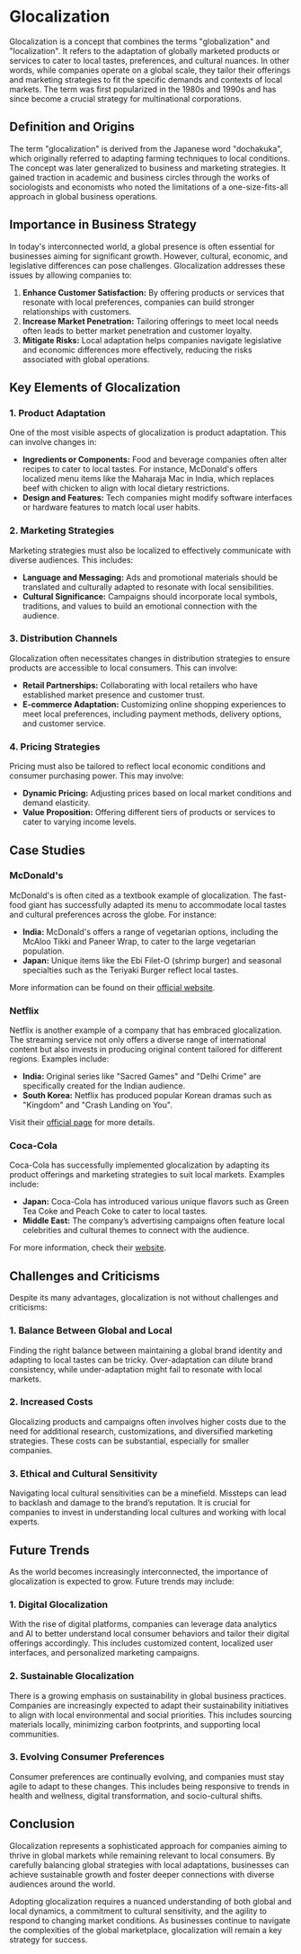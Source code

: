 # Glocalization

Glocalization is a concept that combines the terms "globalization" and "localization". It refers to the adaptation of globally marketed products or services to cater to local tastes, preferences, and cultural nuances. In other words, while companies operate on a global scale, they tailor their offerings and marketing strategies to fit the specific demands and contexts of local markets. The term was first popularized in the 1980s and 1990s and has since become a crucial strategy for multinational corporations.

## Definition and Origins

The term "glocalization" is derived from the Japanese word "dochakuka", which originally referred to adapting farming techniques to local conditions. The concept was later generalized to business and marketing strategies. It gained traction in academic and business circles through the works of sociologists and economists who noted the limitations of a one-size-fits-all approach in global business operations.

## Importance in Business Strategy

In today's interconnected world, a global presence is often essential for businesses aiming for significant growth. However, cultural, economic, and legislative differences can pose challenges. Glocalization addresses these issues by allowing companies to:

1. **Enhance Customer Satisfaction:** By offering products or services that resonate with local preferences, companies can build stronger relationships with customers.
2. **Increase Market Penetration:** Tailoring offerings to meet local needs often leads to better market penetration and customer loyalty.
3. **Mitigate Risks:** Local adaptation helps companies navigate legislative and economic differences more effectively, reducing the risks associated with global operations.

## Key Elements of Glocalization

### 1. Product Adaptation

One of the most visible aspects of glocalization is product adaptation. This can involve changes in:

- **Ingredients or Components:** Food and beverage companies often alter recipes to cater to local tastes. For instance, McDonald's offers localized menu items like the Maharaja Mac in India, which replaces beef with chicken to align with local dietary restrictions.
- **Design and Features:** Tech companies might modify software interfaces or hardware features to match local user habits.

### 2. Marketing Strategies

Marketing strategies must also be localized to effectively communicate with diverse audiences. This includes:

- **Language and Messaging:** Ads and promotional materials should be translated and culturally adapted to resonate with local sensibilities.
- **Cultural Significance:** Campaigns should incorporate local symbols, traditions, and values to build an emotional connection with the audience.

### 3. Distribution Channels

Glocalization often necessitates changes in distribution strategies to ensure products are accessible to local consumers. This can involve:

- **Retail Partnerships:** Collaborating with local retailers who have established market presence and customer trust.
- **E-commerce Adaptation:** Customizing online shopping experiences to meet local preferences, including payment methods, delivery options, and customer service.

### 4. Pricing Strategies

Pricing must also be tailored to reflect local economic conditions and consumer purchasing power. This may involve:

- **Dynamic Pricing:** Adjusting prices based on local market conditions and demand elasticity.
- **Value Proposition:** Offering different tiers of products or services to cater to varying income levels.

## Case Studies

### McDonald's

McDonald's is often cited as a textbook example of glocalization. The fast-food giant has successfully adapted its menu to accommodate local tastes and cultural preferences across the globe. For instance:

- **India:** McDonald's offers a range of vegetarian options, including the McAloo Tikki and Paneer Wrap, to cater to the large vegetarian population.
- **Japan:** Unique items like the Ebi Filet-O (shrimp burger) and seasonal specialties such as the Teriyaki Burger reflect local tastes.

More information can be found on their [official website](https://www.mcdonalds.com/).

### Netflix

Netflix is another example of a company that has embraced glocalization. The streaming service not only offers a diverse range of international content but also invests in producing original content tailored for different regions. Examples include:

- **India:** Original series like "Sacred Games" and "Delhi Crime" are specifically created for the Indian audience.
- **South Korea:** Netflix has produced popular Korean dramas such as "Kingdom" and "Crash Landing on You".

Visit their [official page](https://www.netflix.com/) for more details.

### Coca-Cola

Coca-Cola has successfully implemented glocalization by adapting its product offerings and marketing strategies to suit local markets. Examples include:

- **Japan:** Coca-Cola has introduced various unique flavors such as Green Tea Coke and Peach Coke to cater to local tastes.
- **Middle East:** The company’s advertising campaigns often feature local celebrities and cultural themes to connect with the audience.

For more information, check their [website](https://www.coca-cola.com/).

## Challenges and Criticisms

Despite its many advantages, glocalization is not without challenges and criticisms:

### 1. Balance Between Global and Local

Finding the right balance between maintaining a global brand identity and adapting to local tastes can be tricky. Over-adaptation can dilute brand consistency, while under-adaptation might fail to resonate with local markets.

### 2. Increased Costs

Glocalizing products and campaigns often involves higher costs due to the need for additional research, customizations, and diversified marketing strategies. These costs can be substantial, especially for smaller companies.

### 3. Ethical and Cultural Sensitivity

Navigating local cultural sensitivities can be a minefield. Missteps can lead to backlash and damage to the brand’s reputation. It is crucial for companies to invest in understanding local cultures and working with local experts.

## Future Trends

As the world becomes increasingly interconnected, the importance of glocalization is expected to grow. Future trends may include:

### 1. Digital Glocalization

With the rise of digital platforms, companies can leverage data analytics and AI to better understand local consumer behaviors and tailor their digital offerings accordingly. This includes customized content, localized user interfaces, and personalized marketing campaigns.

### 2. Sustainable Glocalization

There is a growing emphasis on sustainability in global business practices. Companies are increasingly expected to adapt their sustainability initiatives to align with local environmental and social priorities. This includes sourcing materials locally, minimizing carbon footprints, and supporting local communities.

### 3. Evolving Consumer Preferences

Consumer preferences are continually evolving, and companies must stay agile to adapt to these changes. This includes being responsive to trends in health and wellness, digital transformation, and socio-cultural shifts.

## Conclusion

Glocalization represents a sophisticated approach for companies aiming to thrive in global markets while remaining relevant to local consumers. By carefully balancing global strategies with local adaptations, businesses can achieve sustainable growth and foster deeper connections with diverse audiences around the world.

Adopting glocalization requires a nuanced understanding of both global and local dynamics, a commitment to cultural sensitivity, and the agility to respond to changing market conditions. As businesses continue to navigate the complexities of the global marketplace, glocalization will remain a key strategy for success.